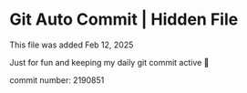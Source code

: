 # Git Auto Commit | Hidden File

This file was added Feb 12, 2025

Just for fun and keeping my daily git commit active 🤪

commit number: 2190851
